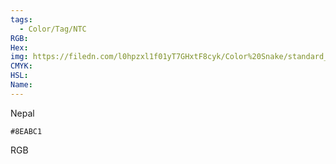```yaml
---
tags:
  - Color/Tag/NTC
RGB:
Hex:
img: https://filedn.com/l0hpzxl1f01yT7GHxtF8cyk/Color%20Snake/standard_csv_to_svg//8EABC1.svg
CMYK:
HSL:
Name:
---
```

Nepal
```palette
#8EABC1
```
RGB
